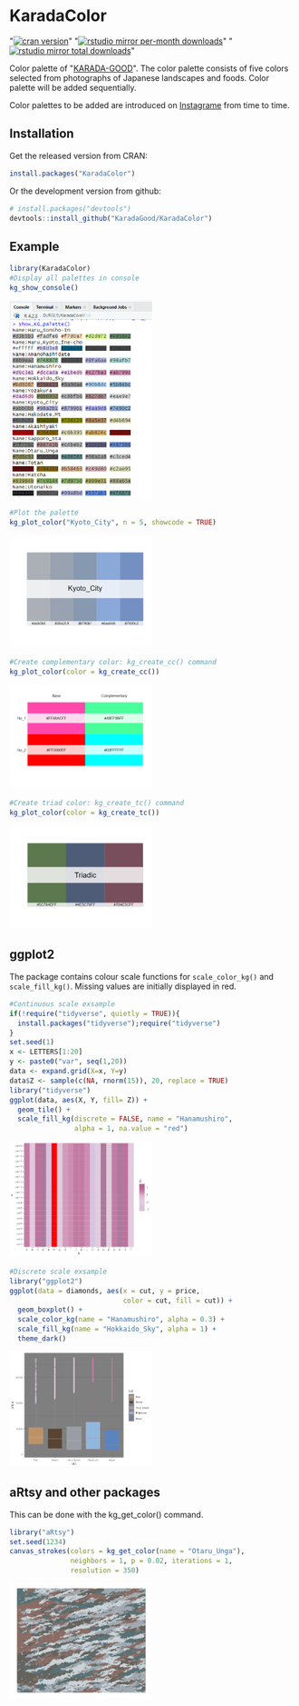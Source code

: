 # KaradaColor

<!-- badges: start -->
"[![cran version](https://www.r-pkg.org/badges/version/KaradaColor?color=orange)](https://cran.r-project.org/package=KaradaColor)"
"[![rstudio mirror per-month downloads](http://cranlogs.r-pkg.org/badges/last-month/badger?color=yellow)](https://github.com/metacran/cranlogs.app)"
"[![rstudio mirror total downloads](http://cranlogs.r-pkg.org/badges/grand-total/KaradaColor?color=blue)](https://github.com/metacran/cranlogs.app)"
<!-- badges: end -->

Color palette of "[KARADA-GOOD](https://www.karada-good.net/)". The color palette consists of five colors selected from photographs of Japanese landscapes and foods. Color palette will be added sequentially.

Color palettes to be added are introduced on [Instagrame](https://www.instagram.com/karadagood/) from time to time.


## Installation
Get the released version from CRAN:
``` r
install.packages("KaradaColor")
```
Or the development version from github:
``` r
# install.packages("devtools")
devtools::install_github("KaradaGood/KaradaColor")
```

## Example

``` r
library(KaradaColor)
#Display all palettes in console
kg_show_console()
```

<img src="man/figures/Show_KG_Palette.png" width="50%"/>

``` r
#Plot the palette
kg_plot_color("Kyoto_City", n = 5, showcode = TRUE)
```

<img src="man/figures/Plot_KG_Palette.png" width="50%"/>

``` r
#Create complementary color: kg_create_cc() command
kg_plot_color(color = kg_create_cc())
```

<img src="man/figures/kg_create_cc.png" width="50%"/>

``` r
#Create triad color: kg_create_tc() command
kg_plot_color(color = kg_create_tc())
```

<img src="man/figures/kg_create_tc.png" width="50%"/>

## ggplot2
The package contains colour scale functions for `scale_color_kg()` and `scale_fill_kg()`. 
Missing values are initially displayed in red.

``` r
#Continuous scale exsample
if(!require("tidyverse", quietly = TRUE)){
  install.packages("tidyverse");require("tidyverse")
}
set.seed(1)
x <- LETTERS[1:20]
y <- paste0("var", seq(1,20))
data <- expand.grid(X=x, Y=y)
data$Z <- sample(c(NA, rnorm(15)), 20, replace = TRUE)
library("tidyverse")
ggplot(data, aes(X, Y, fill= Z)) +
  geom_tile() +
  scale_fill_kg(discrete = FALSE, name = "Hanamushiro",
                alpha = 1, na.value = "red")
```

<img src="man/figures/scale_fill_KG.png" width="50%"/>

``` r
#Discrete scale exsample
library("ggplot2")
ggplot(data = diamonds, aes(x = cut, y = price,
                            color = cut, fill = cut)) +
  geom_boxplot() +
  scale_color_kg(name = "Hanamushiro", alpha = 0.3) +
  scale_fill_kg(name = "Hokkaido_Sky", alpha = 1) +
  theme_dark()
```

<img src="man/figures/scale_color_KG.png" width="50%"/>

## aRtsy and other packages
This can be done with the kg_get_color() command.
``` r
library("aRtsy")
set.seed(1234)
canvas_strokes(colors = kg_get_color(name = "Otaru_Unga"),
               neighbors = 1, p = 0.02, iterations = 1,
               resolution = 350)
```

<img src="man/figures/get_KG_color.png" width="50%"/>
